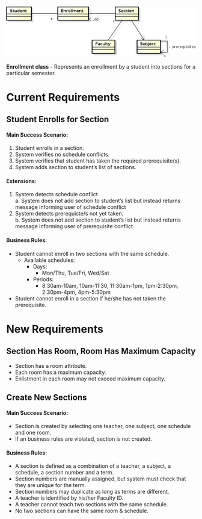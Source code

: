 ![](class_diagram.png)

**Enrollment class** - Represents an enrollment by a student into sections for a particular semester.

# Current Requirements

## Student Enrolls for Section

#### Main Success Scenario:  

 1. Student enrolls in a section.  
 2. System verifies no schedule conflicts.    
 3. System verifies that student has taken the required prerequisite(s).  
 4. System adds section to student’s list of sections.   

#### Extensions:

 1. System detects schedule conflict  
  a. System does not add section to student’s list but instead returns message informing user of schedule conflict
 2. System detects prerequiste/s not yet taken.  
  b. System does not add section to student’s list but instead returns message informing user of prerequisite conflict

#### Business Rules:
* Student cannot enroll in two sections with the same schedule.
 	- Available schedules:
 		- Days:
 			- Mon/Thu, Tue/Fri, Wed/Sat
 		- Periods:
 			- 8:30am-10am, 10am-11:30, 11:30am-1pm, 1pm-2:30pm, 2:30pm-4pm, 4pm-5:30pm	 
* Student cannot enroll in a section if he/she has not taken the prerequisite.
 
# New Requirements

## Section Has Room, Room Has Maximum Capacity

* Section has a room attribute.
* Each room has a maximum capacity.
* Enlistment in each room may not exceed maximum capacity. 

## Create New Sections

#### Main Success Scenario:
* Section is created by selecting one teacher, one subject, one schedule and one room.
* If an business rules are violated, section is not created.

#### Business Rules:
 * A section is defined as a combination of a teacher, a subject, a schedule, a section number and a term.
 * Section numbers are manually assigned, but system must check that they are unique for the term.
 * Section numbers may duplicate as long as terms are different.
 * A teacher is identified by his/her Faculty ID.
 * A teacher cannot teach two sections with the same schedule.
 * No two sections can have the same room & schedule.

